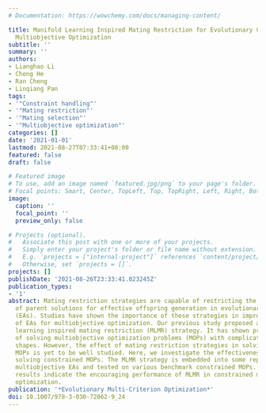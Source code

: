 ```yaml
---
# Documentation: https://wowchemy.com/docs/managing-content/

title: Manifold Learning Inspired Mating Restriction for Evolutionary Constrained
  Multiobjective Optimization
subtitle: ''
summary: ''
authors:
- Lianghao Li
- Cheng He
- Ran Cheng
- Linqiang Pan
tags:
- '"Constraint handling"'
- '"Mating restriction"'
- '"Mating selection"'
- '"Multiobjective optimization"'
categories: []
date: '2021-01-01'
lastmod: 2021-08-27T07:33:41+08:00
featured: false
draft: false

# Featured image
# To use, add an image named `featured.jpg/png` to your page's folder.
# Focal points: Smart, Center, TopLeft, Top, TopRight, Left, Right, BottomLeft, Bottom, BottomRight.
image:
  caption: ''
  focal_point: ''
  preview_only: false

# Projects (optional).
#   Associate this post with one or more of your projects.
#   Simply enter your project's folder or file name without extension.
#   E.g. `projects = ["internal-project"]` references `content/project/deep-learning/index.md`.
#   Otherwise, set `projects = []`.
projects: []
publishDate: '2021-08-26T23:33:41.023245Z'
publication_types:
- '1'
abstract: Mating restriction strategies are capable of restricting the distribution
  of parent solutions for effective offspring generation in evolutionary algorithms
  (EAs). Studies have shown the importance of these strategies in improving the performance
  of EAs for multiobjective optimization. Our previous study proposed a specific manifold
  learning inspired mating restriction (MLMR) strategy. It has shown promising capability
  of solving multiobjective optimization problems (MOPs) with complicated Pareto set
  shapes. However, the effect of mating restriction strategies in solving constrained
  MOPs is yet to be well studied. Here, we investigate the effectiveness of MLMR for
  solving constrained MOPs. The MLMR strategy is embedded into some representative
  multiobjective EAs and tested on various benchmark constrained MOPs. Experimental
  results indicate the encouraging performance of MLMR in constrained multiobjective
  optimization.
publication: '*Evolutionary Multi-Criterion Optimization*'
doi: 10.1007/978-3-030-72062-9_24
---
```

